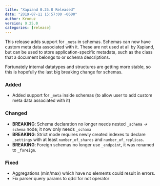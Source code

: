 ```yaml
---
title: "Xapiand 0.25.0 Released"
date: "2019-07-11 15:57:00 -0600"
author: Kronuz
version: 0.25.0
categories: [release]
---
```


This release adds support for `_meta` in schemas. Schemas can now have custom
meta data associated with it. These are not used at all by Xapiand, but can be
used to store application-specific metadata, such as the class that a document
belongs to or schema descriptions.

Fortunately internal datatypes and structures are getting more stable, so this
is hopefully the last big breaking change for schemas.


### Added
- Added support for `_meta` inside schemas (to allow user to add custom meta
data associated with it)

### Changed
- **BREAKING**: Schema declaration no longer needs nested `_schema` -> `schema`
                node; it now only needs `_schama`
- **BREAKING**: Strict mode requires newly created indexes to declare `_settings`
                with at least `number_of_shards` and `number_of_replicas`.
- **BREAKING**: Foreign schemas no longer use `_endpoint`, it was renamed to
                `_foreign`.

### Fixed
- Aggregations (min/max) which have no elements could result in errors.
- Fix parser query params to qdsl for not operator
